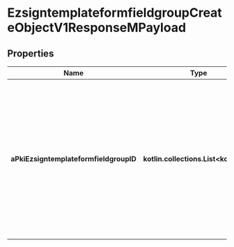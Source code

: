 
# EzsigntemplateformfieldgroupCreateObjectV1ResponseMPayload

## Properties
Name | Type | Description | Notes
------------ | ------------- | ------------- | -------------
**aPkiEzsigntemplateformfieldgroupID** | **kotlin.collections.List&lt;kotlin.Int&gt;** | An array of unique IDs representing the object that were requested to be created.  They are returned in the same order as the array containing the objects to be created that was sent in the request. | 



